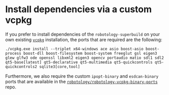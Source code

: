 # Install dependencies via a custom vcpkg 

If you prefer to install dependencies of the `robotology-superbuild` on your own existing [`vcpkg`](https://github.com/microsoft/vcpkg) installation,
the ports that are required are the following: 
~~~
./vcpkg.exe install --triplet x64-windows ace asio boost-asio boost-process boost-dll boost-filesystem boost-system freeglut gsl eigen3 glew glfw3 ode openssl libxml2 eigen3 opencv portaudio matio sdl1 sdl2 qt5-base[latest] qt5-declarative qt5-multimedia qt5-quickcontrols qt5-quickcontrols2 sqlite3[core,tool]
~~~

Furthermore, we also require the custom `ipopt-binary` and `esdcan-binary` ports that are available in the [`robotology/robotology-vcpkg-binary-ports`](https://github.com/robotology/robotology-vcpkg-binary-ports) repo.

